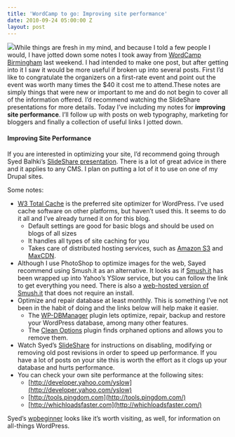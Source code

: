 ```yaml
---
title: 'WordCamp to go: Improving site performance'
date: 2010-09-24 05:00:00 Z
layout: post
---
```


![](/assets/images/wordcamp-in-a-box.jpg)While things are fresh in my mind, and because I told a few people I would, I have jotted down some notes I took away from [WordCamp Birmingham](http://wordcampbirmingham.org/) last weekend. I had intended to make one post, but after getting into it I saw it would be more useful if broken up into several posts. First I’d like to congratulate the organizers on a first-rate event and point out the event was worth many times the $40 it cost me to attend.These notes are simply things that were new or important to me and do not begin to cover all of the information offered. I’d recommend watching the SlideShare presentations for more details. Today I’ve including my notes for **improving site performance**. I’ll follow up with posts on web typography, marketing for bloggers and finally a collection of useful links I jotted down.

#### **Improving Site Performance**

If you are interested in optimizing your site, I’d recommend going through Syed Balhki’s [SlideShare presentation](http://www.slideshare.net/wpbeginner/speedupwordpresspdf). There is a lot of great advice in there and it applies to any CMS. I plan on putting a lot of it to use on one of my Drupal sites.

Some notes:

- [W3 Total Cache](http://wordpress.org/extend/plugins/w3-total-cache/) is the preferred site optimizer for WordPress. I’ve used cache software on other platforms, but haven’t used this. It seems to do it all and I’ve already turned it on for this blog.
    - Default settings are good for basic blogs and should be used on blogs of all sizes
    - It handles all types of site caching for you
    - Takes care of distributed hosting services, such as [Amazon S3](http://aws.amazon.com/s3/) and [MaxCDN](http://www.maxcdn.com/).
- Although I use PhotoShop to optimize images for the web, Sayed recommend using Smush.it as an alternative. It looks as if [Smush.it](http://developer.yahoo.com/yslow/smushit/) has been wrapped up into Yahoo’s YSlow service, but you can follow the link to get everything you need. There is also a [web-hosted version of Smush.it](http://www.smushit.com/ysmush.it/) that does not require an install.
- Optimize and repair database at least monthly. This is something I’ve not been in the habit of doing and the links below will help make it easier.
    - The [WP-DBManager](http://wordpress.org/extend/plugins/wp-dbmanager/) plugin lets optimize, repair, backup and restore your WordPress database, among many other features.
    - The [Clean Options](http://wordpress.org/extend/plugins/clean-options/) plugin finds orphaned options and allows you to remove them.
- Watch Syed’s [SlideShare](http://www.slideshare.net/wpbeginner/speedupwordpresspdf) for instructions on disabling, modifying or removing old post revisions in order to speed up performance. If you have a lot of posts on your site this is worth the effort as it clogs up your database and hurts performance.
- You can check your own site performance at the following sites:
    - [http://developer.yahoo.com/yslow](http://developer.yahoo.com/yslow)
    - [http://tools.pingdom.com](http://tools.pingdom.com/)
    - [http://whichloadsfaster.com](http://whichloadsfaster.com/)

Syed’s [wpbeginner](http://wpbeginner.com/) looks like it’s worth visiting, as well, for information on all-things WordPress.
